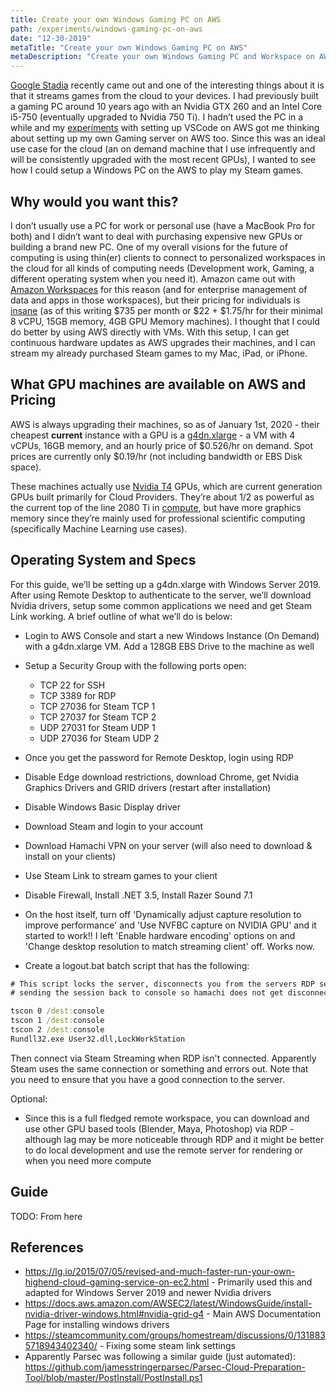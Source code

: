 ```yaml
---
title: Create your own Windows Gaming PC on AWS
path: /experiments/windows-gaming-pc-on-aws
date: "12-30-2019"
metaTitle: "Create your own Windows Gaming PC on AWS"
metaDescription: "Create your own Windows Gaming PC and Workspace on AWS"
---
```


[Google Stadia](https://en.wikipedia.org/wiki/Google_Stadia) recently came out and one of the interesting things about it is that it streams games from the cloud to your devices. I had previously built a gaming PC around 10 years ago with an Nvidia GTX 260 and an Intel Core i5-750 (eventually upgraded to Nvidia 750 Ti). I hadn’t used the PC in a while and my [experiments](https://suyogs.com/experiments/000005-vscode-online) with setting up VSCode on AWS got me thinking about setting up my own Gaming server on AWS too. Since this was an ideal use case for the cloud (an on demand machine that I use infrequently and will be consistently upgraded with the most recent GPUs), I wanted to see how I could setup a Windows PC on the AWS to play my Steam games.

## Why would you want this?

I don’t usually use a PC for work or personal use (have a MacBook Pro for both) and I didn’t want to deal with purchasing expensive new GPUs or building a brand new PC. One of my overall visions for the future of computing is using thin(er) clients to connect to personalized workspaces in the cloud for all kinds of computing needs (Development work, Gaming, a different operating system when you need it). Amazon came out with [Amazon Workspaces](https://aws.amazon.com/workspaces/) for this reason (and for enterprise management of data and apps in those workspaces), but their pricing for individuals is [insane](https://aws.amazon.com/workspaces/pricing/) (as of this writing $735 per month or $22 + $1.75/hr for their minimal 8 vCPU, 15GB memory, 4GB GPU Memory machines). I thought that I could do better by using AWS directly with VMs. With this setup, I can get continuous hardware updates as AWS upgrades their machines, and I can stream my already purchased Steam games to my Mac, iPad, or iPhone.

## What GPU machines are available on AWS and Pricing

AWS is always upgrading their machines, so as of January 1st, 2020 - their cheapest **current** instance with a GPU is a [g4dn.xlarge](https://aws.amazon.com/ec2/instance-types/g4/) - a VM with 4 vCPUs, 16GB memory, and an hourly price of $0.526/hr on demand. Spot prices are currently only $0.19/hr (not including bandwidth or EBS Disk space). 

These machines actually use [Nvidia T4](https://www.nvidia.com/en-us/data-center/tesla-t4/) GPUs, which are current generation GPUs built primarily for Cloud Providers. They’re about 1/2 as powerful as the current top of the line 2080 Ti in [compute](https://www.anandtech.com/show/14663/the-nvidia-geforce-rtx-2080-super-review), but have more graphics memory since they’re mainly used for professional scientific computing (specifically Machine Learning use cases).

## Operating System and Specs

For this guide, we’ll be setting up a g4dn.xlarge with Windows Server 2019. After using Remote Desktop to authenticate to the server, we’ll download Nvidia drivers, setup some common applications we need and get Steam Link working. A brief outline of what we’ll do is below:

- Login to AWS Console and start a new Windows Instance (On Demand) with a g4dn.xlarge VM. Add a 128GB EBS Drive to the machine as well
- Setup a Security Group with the following ports open: 
    - TCP 22 for SSH
    - TCP 3389 for RDP
    - TCP 27036 for Steam TCP 1
    - TCP 27037 for Steam TCP 2
    - UDP 27031 for Steam UDP 1
    - UDP 27036 for Steam UDP 2
- Once you get the password for Remote Desktop, login using RDP
- Disable Edge download restrictions, download Chrome, get Nvidia Graphics Drivers and GRID drivers (restart after installation)
- Disable Windows Basic Display driver
- Download Steam and login to your account
- Download Hamachi VPN on your server (will also need to download & install on your clients)
- Use Steam Link to stream games to your client
- Disable Firewall, Install .NET 3.5, Install Razer Sound 7.1
- On the host itself, turn off 'Dynamically adjust capture resolution to improve performance' and 'Use NVFBC capture on NVIDIA GPU' and it started to work!! I left 'Enable hardware encoding' options on and 'Change desktop resolution to match streaming client' off. Works now.

- Create a logout.bat batch script that has the following:
```bat
# This script locks the server, disconnects you from the servers RDP session
# sending the session back to console so hamachi does not get disconnected

tscon 0 /dest:console
tscon 1 /dest:console
tscon 2 /dest:console
Rundll32.exe User32.dll,LockWorkStation
```
Then connect via Steam Streaming when RDP isn't connected. Apparently Steam uses the same connection or something and errors out. Note that you need to ensure that you have a good connection to the server.

Optional:
- Since this is a full fledged remote workspace, you can download and use other GPU based tools (Blender, Maya, Photoshop) via RDP - although lag may be more noticeable through RDP and it might be better to do local development and use the remote server for rendering or when you need more compute

## Guide

TODO: From here

## References

- https://lg.io/2015/07/05/revised-and-much-faster-run-your-own-highend-cloud-gaming-service-on-ec2.html - Primarily used this and adapted for Windows Server 2019 and newer Nvidia drivers
- https://docs.aws.amazon.com/AWSEC2/latest/WindowsGuide/install-nvidia-driver-windows.html#nvidia-grid-g4 - Main AWS Documentation Page for installing windows drivers
- https://steamcommunity.com/groups/homestream/discussions/0/1318835718943402340/ - Fixing some steam link settings
- Apparently Parsec was following a similar guide (just automated): https://github.com/jamesstringerparsec/Parsec-Cloud-Preparation-Tool/blob/master/PostInstall/PostInstall.ps1
